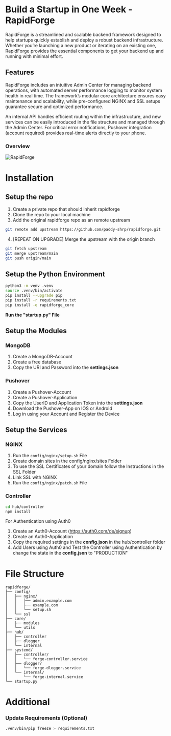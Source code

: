 # Build a Startup in One Week - RapidForge

RapidForge is a streamlined and scalable backend framework designed to help startups quickly establish and deploy a robust backend infrastructure. Whether you’re launching a new product or iterating on an existing one, RapidForge provides the essential components to get your backend up and running with minimal effort.

## Features

RapidForge includes an intuitive Admin Center for managing backend operations, with automated server performance logging to monitor system health in real time. The framework’s modular core architecture ensures easy maintenance and scalability, while pre-configured NGINX and SSL setups guarantee secure and optimized performance.

An internal API handles efficient routing within the infrastructure, and new services can be easily introduced in the file structure and managed through the Admin Center. For critical error notifications, Pushover integration (account required) provides real-time alerts directly to your phone.

### Overview

![RapidForge](https://github.com/user-attachments/assets/a4eea0b4-fb2d-4507-bd00-a3d37220e8db)

# Installation

## Setup the repo
1. Create a private repo that should inherit rapidforge
2. Clone the repo to your local machine
3. Add the original rapidforge repo as an remote upstream
```bash 
git remote add upstream https://github.com/paddy-shrp/rapidforge.git
```
4. [REPEAT ON UPGRADE] Merge the upstream with the origin branch
```bash
git fetch upstream
git merge upstream/main
git push origin/main
```

## Setup the Python Environment
```bash
python3 -m venv .venv
source .venv/bin/activate
pip install --upgrade pip
pip install -r requirements.txt
pip install -e rapidforge_core
```
__Run the "startup.py" File__

## Setup the Modules

### MongoDB
1. Create a MongoDB-Account
2. Create a free database
3. Copy the URI and Password into the __settings.json__

### Pushover
1. Create a Pushover-Account
2. Create a Pushover-Application
3. Copy the UserID and Application Token into the __settings.json__
4. Download the Pushover-App on IOS or Android
5. Log in using your Account and Register the Device

## Setup the Services

### NGINX

1. Run the ```config/nginx/setup.sh``` File
2. Create domain sites in the config/nginx/sites Folder
3. To use the SSL Certificates of your domain follow the Instructions in the SSL Folder
4. Link SSL with NGINX
5. Run the ```config/nginx/patch.sh``` File

### Controller

```bash
cd hub/controller
npm install
```

For Authentication using Auth0
1. Create an Auth0-Account (https://auth0.com/de/signup)
2. Create an Auth0-Application
3. Copy the required settings in the __config.json__ in the hub/controller folder
4. Add Users using Auth0 and Test the Controller using Authentication by change the state in the __config.json__ to "PRODUCTION"

# File Structure

```
rapidforge/
├── config/
│   ├── nginx/
│   │   ├── admin.example.com
│   │   ├── example.com
│   │   └── setup.sh
│   └── ssl
├── core/
│   ├── modules
│   └── utils
├── hub/
│   ├── controller
│   ├── dlogger
│   └── internal
├── systemd/
│   ├── controller/
│   │   └── forge-controller.service
│   ├── dlogger/
│   │   └── forge-dlogger.service
│   └── internal/
│       └── forge-internal.service
└── startup.py
```

# Additional

### Update Requirements (Optional)
```bash
.venv/bin/pip freeze > requirements.txt
```
